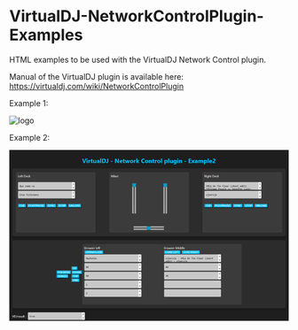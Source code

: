 # VirtualDJ-NetworkControlPlugin-Examples
HTML examples to be used with the VirtualDJ Network Control plugin.

Manual of the VirtualDJ plugin is available here:
https://virtualdj.com/wiki/NetworkControlPlugin

Example 1:

![logo](https://github.com/djcel/VirtualDJ-NetworkControlPlugin-Examples/blob/main/Preview_example1.png?raw=true "")

Example 2:

![logo](https://github.com/djcel/VirtualDJ-NetworkControlPlugin-Examples/blob/main/Preview_example2.png?raw=true "")


